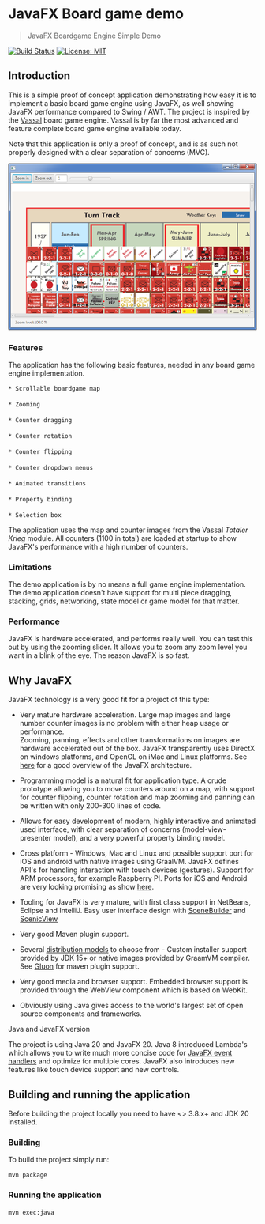 # JavaFX Board game demo
> JavaFX Boardgame Engine Simple Demo

[![Build Status](https://github.com/boleer/tabula-demo/actions/workflows/build.yml/badge.svg)](https://github.com/boleer/tabula-demo/actions)
[![License: MIT](https://img.shields.io/github/license/boleer/tabula-demo)](https://www.gnu.org/licenses/MIT)

## Introduction

This is a simple proof of concept application demonstrating how easy it is to implement a basic board game engine using JavaFX,
as well showing JavaFX performance compared to Swing / AWT. The project is inspired by the [Vassal](https://vassalengine.org) board game engine. Vassal is by far
the most advanced and feature complete board game engine available today.

Note that this application is only a proof of concept, and is as such not properly designed with a clear separation of concerns (MVC).

![sdad](src/site/resources/screendump.png) 

### Features

  The application has the following basic features, needed in any board game engine implementation.

    * Scrollable boardgame map

    * Zooming

    * Counter dragging

    * Counter rotation

    * Counter flipping

    * Counter dropdown menus

    * Animated transitions

    * Property binding

    * Selection box

The application uses the map and counter images from the Vassal *Totaler Krieg* module. All counters (1100 in total) are loaded at startup to show JavaFX's performance with a high number of counters.

### Limitations

  The demo application is by no means a full game engine implementation. The demo application doesn't have support for multi piece dragging, stacking,
  grids, networking, state model or game model for that matter.

### Performance

  JavaFX is hardware accelerated, and performs really well. You can test this out by using the zooming slider. It allows you to zoom
  any zoom level you want in a blink of the eye. The reason JavaFX is so fast.

## Why JavaFX

JavaFX technology is a very good fit for a project of this type:

* Very mature hardware acceleration. Large map images and large number counter images is no problem with either heap usage or performance.\
  Zooming, panning, effects and other transformations on images are hardware accelerated out of the box. JavaFX transparently uses DirectX on
  windows platforms, and OpenGL on iMac and Linux platforms. See [here](http://docs.oracle.com/javafx/2/architecture/jfxpub-architecture.htm) for a good overview of the JavaFX architecture.

* Programming model is a natural fit for application type. A crude prototype allowing you to move counters around on a map, with support for
  counter flipping, counter rotation and map zooming and panning can be written with only 200-300 lines of code.

* Allows for easy development of modern, highly interactive and animated used interface, with clear separation of concerns (model-view-presenter model),
  and a very powerful property binding model.

* Cross platform - Windows, Mac and Linux and possible support port for iOS and android with native images using GraalVM. JavaFX defines API's for handling interaction with
  touch devices (gestures). Support for ARM processors, for example Raspberry PI. Ports for iOS and Android are very looking promising as show [here]({https://www.java.net/community/javafx/video/javafx-everywhere).

* Tooling for JavaFX is very mature, with first class support in NetBeans, Eclipse and IntelliJ. Easy user interface design with [SceneBuilder](http://docs.oracle.com/javafx/scenebuilder/1/user_guide/jsbpub-user_guide.htm) and 
  [ScenicView](http://fxexperience.com/scenic-view/)

* Very good Maven plugin support.

* Several [distribution models](http://docs.oracle.com/javafx/2/deployment/jfxpub-deployment.htm) to choose from - Custom installer support provided by JDK 15+ or native images 
  provided by GraamVM compiler. See [Gluon](https://github.com/gluonhq/gluonfx-maven-plugin) for maven plugin support.

* Very good media and browser support. Embedded browser support is provided through the WebView component which is based on WebKit.

* Obviously using Java gives access to the world's largest set of open source components and frameworks.

Java and JavaFX version

The project is using Java 20 and JavaFX 20. Java 8 introduced Lambda's which allows you to write much more concise code for [JavaFX event handlers](http://learnjavafx.typepad.com/weblog/2013/02/mary-had-a-little-%CE%BB.html?utm_source=feedburner&utm_medium=feed&utm_campaign=Feed%3A+JamesWeaversJavafxBlog+%28James+Weaver%3Fs+JavaFX+Blog%29) and
optimize for multiple cores. JavaFX also introduces new features like touch device support and new controls. 

## Building and running the application

Before building the project locally you need to have <<Maven>> 3.8.x+ and JDK 20 installed.

### Building

  To build the project simply run:

```
mvn package
```

### Running the application

```
mvn exec:java
```

